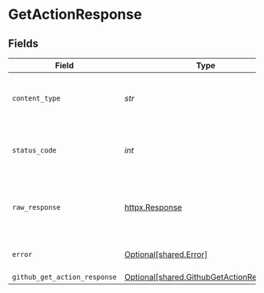 # GetActionResponse


## Fields

| Field                                                                                      | Type                                                                                       | Required                                                                                   | Description                                                                                |
| ------------------------------------------------------------------------------------------ | ------------------------------------------------------------------------------------------ | ------------------------------------------------------------------------------------------ | ------------------------------------------------------------------------------------------ |
| `content_type`                                                                             | *str*                                                                                      | :heavy_check_mark:                                                                         | HTTP response content type for this operation                                              |
| `status_code`                                                                              | *int*                                                                                      | :heavy_check_mark:                                                                         | HTTP response status code for this operation                                               |
| `raw_response`                                                                             | [httpx.Response](https://www.python-httpx.org/api/#response)                               | :heavy_check_mark:                                                                         | Raw HTTP response; suitable for custom response parsing                                    |
| `error`                                                                                    | [Optional[shared.Error]](../../models/shared/error.md)                                     | :heavy_minus_sign:                                                                         | Default error response                                                                     |
| `github_get_action_response`                                                               | [Optional[shared.GithubGetActionResponse]](../../models/shared/githubgetactionresponse.md) | :heavy_minus_sign:                                                                         | OK                                                                                         |